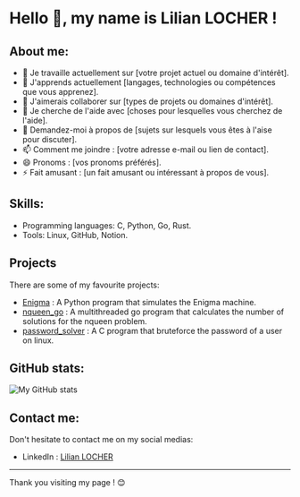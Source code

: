 # Hello 👋, my name is Lilian LOCHER !

## About me:

- 🔭 Je travaille actuellement sur [votre projet actuel ou domaine d'intérêt].
- 🌱 J'apprends actuellement [langages, technologies ou compétences que vous apprenez].
- 👯 J'aimerais collaborer sur [types de projets ou domaines d'intérêt].
- 🤔 Je cherche de l'aide avec [choses pour lesquelles vous cherchez de l'aide].
- 💬 Demandez-moi à propos de [sujets sur lesquels vous êtes à l'aise pour discuter].
- 📫 Comment me joindre : [votre adresse e-mail ou lien de contact].
- 😄 Pronoms : [vos pronoms préférés].
- ⚡️ Fait amusant : [un fait amusant ou intéressant à propos de vous].

## Skills:

- Programming languages: C, Python, Go, Rust.
- Tools: Linux, GitHub, Notion.

## Projects

There are some of my favourite projects:

- [Enigma](https://github.com/Liloche19/enigma.git) : A Python program that simulates the Enigma machine.
- [nqueen_go](https://github.com/Liloche19/nqueen_go.git) : A multithreaded go program that calculates the number of solutions for the nqueen problem.
- [password_solver](https://github.com/Liloche19/password_solver.git) : A C program that bruteforce the password of a user on linux.

## GitHub stats:

![My GitHub stats](https://github-readme-stats.vercel.app/api?username=Liloche19&show_icons=true&theme=onedark)

## Contact me:

Don't hesitate to contact me on my social medias:

- LinkedIn : [Lilian LOCHER](https://www.linkedin.com/in/lilian-locher/)

---

Thank you visiting my page ! 😊
